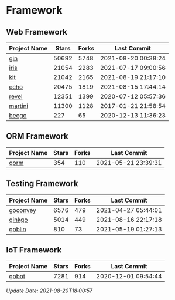 # Framework

## Web Framework
| Project Name | Stars | Forks | Last Commit |
| ------------ | ----- | ----- | ----------- |
| [gin](https://github.com/gin-gonic/gin) | 50692 | 5748 | 2021-08-20 00:38:24 |
| [iris](https://github.com/kataras/iris) | 21054 | 2283 | 2021-07-17 09:00:56 |
| [kit](https://github.com/go-kit/kit) | 21042 | 2165 | 2021-08-19 21:17:10 |
| [echo](https://github.com/labstack/echo) | 20475 | 1819 | 2021-08-15 17:44:14 |
| [revel](https://github.com/revel/revel) | 12351 | 1399 | 2020-07-12 05:57:36 |
| [martini](https://github.com/go-martini/martini) | 11300 | 1128 | 2017-01-21 21:58:54 |
| [beego](https://github.com/astaxie/beego) | 227 | 65 | 2020-12-13 11:36:23 |

## ORM Framework
| Project Name | Stars | Forks | Last Commit |
| ------------ | ----- | ----- | ----------- |
| [gorm](https://github.com/jinzhu/gorm) | 354 | 110 | 2021-05-21 23:39:31 |

## Testing Framework
| Project Name | Stars | Forks | Last Commit |
| ------------ | ----- | ----- | ----------- |
| [goconvey](https://github.com/smartystreets/goconvey) | 6576 | 479 | 2021-04-27 05:44:01 |
| [ginkgo](https://github.com/onsi/ginkgo) | 5014 | 449 | 2021-08-16 22:17:18 |
| [goblin](https://github.com/franela/goblin) | 810 | 73 | 2021-05-19 01:27:13 |

## IoT Framework
| Project Name | Stars | Forks | Last Commit |
| ------------ | ----- | ----- | ----------- |
| [gobot](https://github.com/hybridgroup/gobot) | 7281 | 914 | 2020-12-01 09:54:44 |

*Update Date: 2021-08-20T18:00:57*